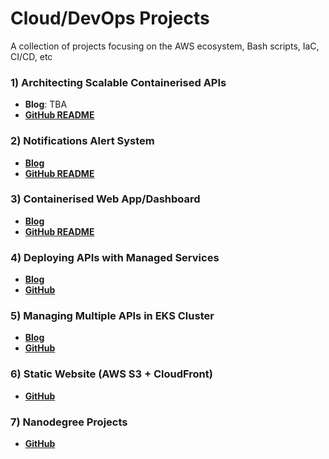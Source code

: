 # Cloud/DevOps Projects
A collection of projects focusing on the AWS ecosystem, Bash scripts, IaC, CI/CD, etc

### 1) Architecting Scalable Containerised APIs
- **Blog**: TBA
- **[GitHub README](https://github.com/khairahscorner/scalable-containerised-api)**

### 2) Notifications Alert System
- **[Blog](https://khairahscorner.hashnode.dev/leveraging-lambda-functions-with-amazon-sns-s3-eventbridge)**
- **[GitHub README](https://github.com/khairahscorner/notification_alerts?tab=readme-ov-file#notification-alerts-system)**

### 3) Containerised Web App/Dashboard
- **[Blog](https://khairahscorner.hashnode.dev/build-and-deploy-weather-app-using-streamlit-and-aws-ecs-with-fargate)**
- **[GitHub README](https://github.com/khairahscorner/weather-dashboard?tab=readme-ov-file#weather-dashboard)**

### 4) Deploying APIs with Managed Services
- **[Blog](https://khairahscorner.hashnode.dev/automate-nodejs-api-deployment-to-aws-app-runner-using-terraform)**
- **[GitHub](https://github.com/khairahscorner/SNEducate-api/tree/master/terraform-deployment)**

### 5) Managing Multiple APIs in EKS Cluster
- **[Blog](https://khairahscorner.hashnode.dev/using-chatgpt-to-deploy-backend-apis-to-aws-eks)**
- **[GitHub](https://github.com/khairahscorner/cepe-tasks)**

### 6) Static Website (AWS S3 + CloudFront)
- **[GitHub](https://github.com/khairahscorner/frontend-engineer-portfolio)**

### 7) Nanodegree Projects
- **[GitHub](https://github.com/khairahscorner/CDE-ND-Projects)**
